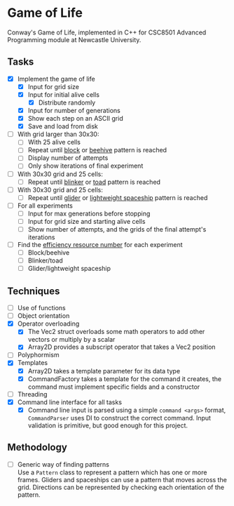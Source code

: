 # Game of Life

Conway's Game of Life, implemented in C++
for CSC8501 Advanced Programming module at Newcastle University.

## Tasks
- [x] Implement the game of life
  - [x] Input for grid size
  - [x] Input for initial alive cells
    - [x] Distribute randomly
  - [x] Input for number of generations
  - [x] Show each step on an ASCII grid
  - [x] Save and load from disk
- [ ] With grid larger than 30x30:
  - [ ] With 25 alive cells
  - [ ] Repeat until [block](https://conwaylife.com/wiki/Block) or [beehive](https://conwaylife.com/wiki/Beehive) pattern is reached
  - [ ] Display number of attempts
  - [ ] Only show iterations of final experiment
- [ ] With 30x30 grid and 25 cells:
  - [ ] Repeat until [blinker](https://conwaylife.com/wiki/Blinker) or [toad](https://conwaylife.com/wiki/Toad) pattern is reached
- [ ] With 30x30 grid and 25 cells:
  - [ ] Repeat until [glider](https://conwaylife.com/wiki/Glider) or [lightweight spaceship](https://conwaylife.com/wiki/Lightweight_spaceship) pattern is reached
- [ ] For all experiments
  - [ ] Input for max generations before stopping
  - [ ] Input for grid size and starting alive cells
  - [ ] Show number of attempts, and the grids of the final attempt's iterations
- [ ] Find the [efficiency resource number](https://conwaylife.com/wiki/Efficiency) for each experiment
  - [ ] Block/beehive
  - [ ] Blinker/toad
  - [ ] Glider/lightweight spaceship

## Techniques
- [ ] Use of functions
- [ ] Object orientation
- [x] Operator overloading
  - [x] The Vec2 struct overloads some math operators to add other vectors or multiply by a scalar
  - [x] Array2D provides a subscript operator that takes a Vec2 position
- [ ] Polyphormism
- [x] Templates
  - [x] Array2D takes a template parameter for its data type
  - [x] CommandFactory takes a template for the command it creates, the command must implement specific fields and a constructor
- [ ] Threading
- [x] Command line interface for all tasks
  - [x] Command line input is parsed using a simple `command <args>` format, `CommandParser` uses DI to construct the correct command.
        Input validation is primitive, but good enough for this project.

## Methodology

- [ ] Generic way of finding patterns<br>
      Use a `Pattern` class to represent a pattern which
      has one or more frames.
      Gliders and spaceships can use a pattern that moves
        across the grid.
      Directions can be represented by checking each
      orientation of the pattern.
